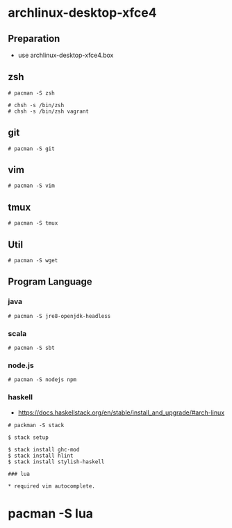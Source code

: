# archlinux-desktop-xfce4

## Preparation

* use archlinux-desktop-xfce4.box

## zsh

```
# pacman -S zsh
```
```
# chsh -s /bin/zsh
# chsh -s /bin/zsh vagrant
```

## git

```
# pacman -S git
```

## vim

```
# pacman -S vim
```

## tmux

```
# pacman -S tmux
```

## Util

```
# pacman -S wget
```

## Program Language

### java

```
# pacman -S jre8-openjdk-headless
```

### scala

```
# pacman -S sbt
```

### node.js

```
# pacman -S nodejs npm
```

### haskell

* https://docs.haskellstack.org/en/stable/install_and_upgrade/#arch-linux
```
# packman -S stack
```
```
$ stack setup
```
```
$ stack install ghc-mod
$ stack install hlint
$ stack install stylish-haskell

### lua

* required vim autocomplete.

```
# pacman -S lua
```
